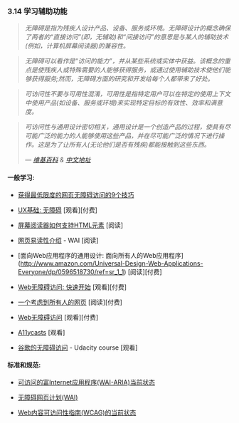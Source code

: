 <!-- 3.14 - Learn Accessibility -->
### 3.14 学习辅助功能

<!-- Accessibility refers to the design of products, devices, services, or environments for people with disabilities. The concept of accessible design ensures both “direct access” (i.e., unassisted) and "indirect access" meaning compatibility with a person's assistive technology (for example, computer screen readers). -->
> *无障碍是指为残疾人设计产品、设备、服务或环境。无障碍设计的概念确保了两者的“直接访问”(即，无辅助)和“间接访问”的意思是与某人的辅助技术(例如，计算机屏幕阅读器)的兼容性。*
> 
<!-- Accessibility can be viewed as the "ability to access" and benefit from some system or entity. The concept focuses on enabling access for people with disabilities, or special needs, or enabling access through the use of assistive technology; however, research and development in accessibility brings benefits to everyone. -->
> *无障碍可以看作是“访问的能力”，并从某些系统或实体中获益。该概念的重点是使残疾人或特殊需要的人能够获得服务，或通过使用辅助技术使他们能够获得服务;然而，无障碍方面的研究和开发给每个人都带来了好处。*
> 
<!-- Accessibility is not to be confused with usability, which is the extent to which a product (such as a device, service, or environment) can be used by specified users to achieve specified goals with effectiveness, efficiency and satisfaction in a specified context of use. -->
> *可访问性不要与可用性混淆，可用性是指特定用户可以在特定的使用上下文中使用产品(如设备、服务或环境)来实现特定目标的有效性、效率和满意度。*
> 
<!-- Accessibility is strongly related to universal design which is the process of creating products that are usable by people with the widest possible range of abilities, operating within the widest possible range of situations. This is about making things accessible to all people (whether they have a disability or not). -->
> *可访问性与通用设计密切相关，通用设计是一个创造产品的过程，使具有尽可能广泛的能力的人能够使用这些产品，并在尽可能广泛的情况下进行操作。这是为了让所有人(无论他们是否有残疾)都能接触到这些东西。*
> 
> *— [维基百科](https://en.wikipedia.org/wiki/Accessibility) & [中文地址](https://zh.wikipedia.org/wiki/%E7%84%A1%E9%9A%9C%E7%A4%99%E7%92%B0%E5%A2%83)*

<!-- General Learning: -->
#### 一般学习:

<!-- 9 tips to get bare minimum of web accessibility -->
*   [获得最低限度的网页无障碍访问的9个技巧](https://medium.com/@realabhijeet4u/9-tips-to-get-bare-minimum-of-web-accessibility-739899a9437c)

<!-- Foundations of UX: Accessibility -->
*   [UX基础: 无障碍](http://www.lynda.com/Accessibility-tutorials/Foundations-UX-Accessibility/435008-2.html) \[观看\]\[付费\]

<!-- How HTML elements are supported by screen readers -->
*   [屏幕阅读器如何支持HTML元素](http://thepaciellogroup.github.io/AT-browser-tests/?utm_source=html5weekly&utm_medium=email) \[阅读\]

<!-- Introduction to Web Accessibility -->
*   [网页易读性介绍](https://www.w3.org/WAI/intro/accessibility.php) \- WAI \[阅读\]

<!-- Universal Design for Web Applications: Web Applications That Reach Everyone -->
*   [面向Web应用程序的通用设计: 面向所有人的Web应用程序]
(http://www.amazon.com/Universal-Design-Web-Applications-Everyone/dp/0596518730/ref=sr_1_1) \[阅读\]\[付费\]

<!-- Web Accessibility: Getting Started -->
*   [Web无障碍访问: 快速开始](http://www.pluralsight.com/courses/web-accessibility-getting-started) \[观看\]\[付费\]

<!-- A Web for Everyone -->
*   [一个考虑到所有人的网页](http://rosenfeldmedia.com/books/a-web-for-everyone/) \[阅读\]\[付费\]

*   [Web无障碍访问](https://frontendmasters.com/courses/web-accessibility/) \[观看\]\[付费\]

*   [A11ycasts](https://www.youtube.com/playlist?list=PLNYkxOF6rcICWx0C9LVWWVqvHlYJyqw7g) \[观看\]

<!-- Accessibility by Google -->
*   [谷歌的无障碍访问](https://www.udacity.com/course/web-accessibility--ud891) \- Udacity course \[观看\]

<!-- Standards/Specifications: -->
#### 标准和规范:

<!-- Accessible Rich Internet Applications (WAI-ARIA) Current Status -->
*   [可访问的富Internet应用程序(WAI-ARIA)当前状态](http://www.w3.org/standards/techs/aria#w3c_all)

<!-- Web Accessibility Initiative (WAI) -->
*   [无障碍网页计划(WAI)](http://www.w3.org/WAI/)

<!-- Web Content Accessibility Guidelines (WCAG) Current Status -->
*   [Web内容可访问性指南(WCAG)的当前状态](http://www.w3.org/standards/techs/wcag#w3c_all)